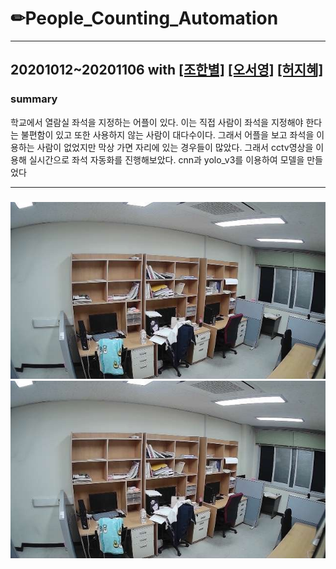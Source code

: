 # ✏People_Counting_Automation
 ---
20201012~20201106
 with [[조한별]](https://github.com/STAR3073) [[오서영]](https://github.com/standing-o) [[허지혜]](https://github.com/jihyeheo)
 ---
 ### summary
 학교에서 열람실 좌석을 지정하는 어플이 있다. 이는 직접 사람이 좌석을 지정해야 한다는 불편함이 있고 또한 사용하지 않는 사람이 대다수이다. 그래서 어플을 보고 좌석을 이용하는 사람이 없었지만 막상 가면 자리에 있는 경우들이 많았다. 그래서 cctv영상을 이용해 실시간으로 좌석 자동화를 진행해보았다. cnn과 yolo_v3를 이용하여 모델을 만들었다
 
 ---
 
 ### 
 ![텍스트](https://github.com/I-SUBIN/People_Counting_Automation/blob/main/code/yolo_v3/results/test1.jpg)
 ![텍스트](https://github.com/I-SUBIN/People_Counting_Automation/blob/main/code/yolo_v3/results/test1_r.jpg)
